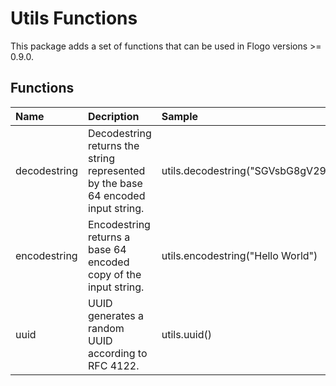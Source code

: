 # Utils Functions
This package adds a set of functions that can be used in Flogo versions >= 0.9.0.


## Functions

| Name         | Decription             | Sample                                                |
|:-------------|:-----------------------|:------------------------------------------------------|
| decodestring | Decodestring returns the string represented by the base 64 encoded input string. | utils.decodestring(\"SGVsbG8gV29ybGQ=\") |
| encodestring | Encodestring returns a base 64 encoded copy of the input string. | utils.encodestring("Hello World") |
| uuid         | UUID generates a random UUID according to RFC 4122. | utils.uuid() |